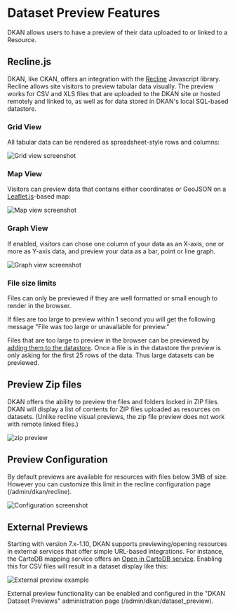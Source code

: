 # Dataset Preview Features

DKAN allows users to have a preview of their data uploaded to or linked to a Resource.

## Recline.js
DKAN, like CKAN, offers an integration with the [Recline](http://reclinejs.com) Javascript library. Recline allows site visitors to preview tabular data visually. The preview works for CSV and XLS files that are uploaded to the DKAN site or hosted remotely and linked to, as well as for data stored in DKAN's local SQL-based datastore.

### Grid View

All tabular data can be rendered as spreadsheet-style rows and columns:

![Grid view screenshot](http://docs.getdkan.com/sites/default/files/Screen%20Shot%202014-10-08%20at%204.46.35%20PM.png)

### Map View

Visitors can preview data that contains either coordinates or GeoJSON on a [Leaflet.js](http://leafletjs.com/)-based map:

![Map view screenshot](http://docs.getdkan.com/sites/default/files/Screen%20Shot%202014-10-08%20at%204.45.28%20PM.png)

### Graph View

If enabled, visitors can chose one column of your data as an X-axis, one or more as Y-axis data, and preview your data as a bar, point or line graph.

![Graph view screenshot](http://docs.getdkan.com/sites/default/files/1%202012%20Foreclosures%20by%20State%20DKAN.png)

### File size limits

Files can only be previewed if they are well formatted or small enough to render in the browser.

If files are too large to preview within 1 second you will get the following message "File was too large or unavailable for preview."

Files that are too large to preview in the browser can be previewed by <a href="/dkan-documentation/dkan-developers/dkan-datastore">adding them to the datastore</a>. Once a file is in the datastore the preview is only asking for the first 25 rows of the data. Thus large datasets can be previewed.

## Preview Zip files

DKAN offers the ability to preview the files and folders locked in ZIP files. DKAN will display a list of contents for ZIP files uploaded as resources on datasets. (Unlike recline visual previews, the zip file preview does not work with remote linked files.)

![zip preview](http://docs.getdkan.com/sites/default/files/Screen%20Shot%202014-09-22%20at%202.58.10%20PM.png)

## Preview Configuration
By default previews are available for resources with files below 3MB of size. However you can customize this limit in the recline configuration page (/admin/dkan/recline).

![Configuration screenshot](http://docs.getdkan.com/sites/default/files/Screen%20Shot%202016-05-31%20at%2012.57.41%20PM.png)

## External Previews

Starting with version 7.x-1.10, DKAN supports previewing/opening resources in external services that offer simple URL-based integrations. For instance, the CartoDB mapping service offers an [Open in CartoDB service](https://cartodb.com/open-in-cartodb). Enabling this for CSV files will result in a dataset display like this:

![External preview example](http://docs.getdkan.com/sites/default/files/2015-11-11_13-13-34.png)

External preview functionality can be enabled and configured in the "DKAN Dataset Previews" administration page (/admin/dkan/dataset_preview).
